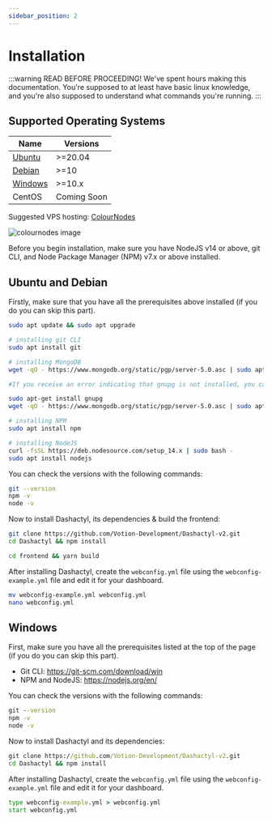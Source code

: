 ```yaml
---
sidebar_position: 2
---
```


# Installation

:::warning READ BEFORE PROCEEDING!
We've spent hours making this documentation. You're supposed to at least have basic linux knowledge, and you're also supposed to understand what commands you're running.
:::

## Supported Operating Systems
|    Name     |   Versions    |
|-------------|---------------|
|   [Ubuntu](#ubuntu-and-debian)    |    >=20.04    |
|   [Debian](#ubuntu-and-debian)    |    >=10       |
|   [Windows](#windows)   |    >=10.x     |
|   CentOS    |  Coming Soon  |

Suggested VPS hosting: [ColourNodes](https://colournodes.com)

![colournodes image](/img/colournodes.gif)

Before you begin installation, make sure you have NodeJS v14 or above, git CLI, and Node Package Manager (NPM) v7.x or above installed.

## Ubuntu and Debian
Firstly, make sure that you have all the prerequisites above installed (if you do you can skip this part).

```bash
sudo apt update && sudo apt upgrade

# installing git CLI
sudo apt install git

# installing MongoDB
wget -qO - https://www.mongodb.org/static/pgp/server-5.0.asc | sudo apt-key add -

#If you receive an error indicating that gnupg is not installed, you can:

sudo apt-get install gnupg
wget -qO - https://www.mongodb.org/static/pgp/server-5.0.asc | sudo apt-key add -

# installing NPM
sudo apt install npm

# installing NodeJS
curl -fsSL https://deb.nodesource.com/setup_14.x | sudo bash -
sudo apt install nodejs
```

You can check the versions with the following commands:
```bash
git --version
npm -v
node -v
```

Now to install Dashactyl, its dependencies & build the frontend:
```bash
git clone https://github.com/Votion-Development/Dashactyl-v2.git
cd Dashactyl && npm install

cd frontend && yarn build
```

After installing Dashactyl, create the `webconfig.yml` file using the `webconfig-example.yml` file and edit it for your dashboard.
```bash
mv webconfig-example.yml webconfig.yml
nano webconfig.yml
```

## Windows
First, make sure you have all the prerequisites listed at the top of the page (if you do you can skip this part).

- Git CLI: https://git-scm.com/download/win
- NPM and NodeJS: https://nodejs.org/en/

You can check the versions with the following commands:
```bat
git --version
npm -v
node -v
```

Now to install Dashactyl and its dependencies:
```bat
git clone https://github.com/Votion-Development/Dashactyl-v2.git
cd Dashactyl && npm install
```

After installing Dashactyl, create the `webconfig.yml` file using the `webconfig-example.yml` file and edit it for your dashboard.
```bat
type webconfig-example.yml > webconfig.yml
start webconfig.yml
```